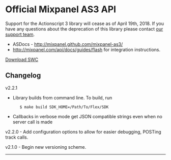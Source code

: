 Official Mixpanel AS3 API
=========================
Support for the Actionscript 3 library will cease as of April 19th, 2018. If you have any questions about the deprecation of this library please contact [our support team](https://help.mixpanel.com/hc/en-us/requests/new?ticket_form_id=685608).


 * ASDocs - http://mixpanel.github.com/mixpanel-as3/
 * http://mixpanel.com/api/docs/guides/flash for integration instructions.

[Download SWC](https://github.com/mixpanel/mixpanel-as3/raw/master/bin/mixpanel-as3-lib.swc)

Changelog
---------
v2.2.1

- Library builds from command line. To build, run

         $ make build SDK_HOME=/Path/To/Flex/SDK

- Callbacks in verbose mode get JSON compatible strings even when
         no server call is made

v2.2.0 - Add configuration options to allow for easier debugging, POSTing track calls.

v2.1.0 - Begin new versioning scheme.

------------------------------------------------------------------
